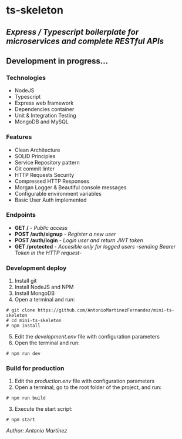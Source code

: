 # ts-skeleton

## _Express / Typescript boilerplate for microservices and complete RESTful APIs_

## **Development in progress...**

### Technologies

- NodeJS
- Typescript
- Express web framework
- Dependencies container
- Unit & Integration Testing
- MongoDB and MySQL

### Features

- Clean Architecture
- SOLID Principles
- Service Repository pattern
- Git commit linter
- HTTP Requests Security
- Compressed HTTP Responses
- Morgan Logger & Beautiful console messages
- Configurable environment variables
- Basic User Auth implemented

### Endpoints

- **GET /** - _Public access_
- **POST /auth/signup** - _Register a new user_
- **POST /auth/login** - _Login user and return JWT token_
- **GET /protected** - _Accesible only for logged users -sending Bearer Token in the HTTP request-_

### Development deploy

1. Install git
2. Install NodeJS and NPM
3. Install MongoDB
4. Open a terminal and run:

```
# git clone https://github.com/AntonioMartinezFernandez/mini-ts-skeleton
# cd mini-ts-skeleton
# npm install
```

5. Edit the _development.env_ file with configuration parameters
6. Open the terminal and run:

```
# npm run dev
```

### Build for production

1. Edit the _production.env_ file with configuration parameters
2. Open a terminal, go to the root folder of the project, and run:

```
# npm run build
```

3. Execute the start script:

```
# npm start
```

_Author: Antonio Martínez_
